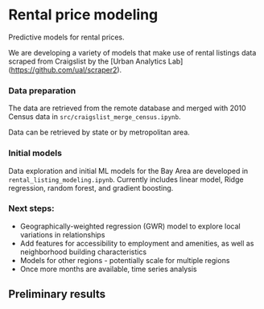 # Rental price modeling

Predictive models for rental prices. 

We are developing a variety of models that make use of rental listings data scraped from Craigslist by the [Urban Analytics Lab] (https://github.com/ual/scraper2).

### Data preparation

The data are retrieved from the remote database and merged with 2010 Census data in `src/craigslist_merge_census.ipynb`.  


Data can be retrieved by state or by metropolitan area. 

### Initial models

Data exploration and initial ML models for the Bay Area are developed in `rental_listing_modeling.ipynb`. Currently includes linear model, Ridge regression, random forest, and gradient boosting. 


### Next steps: 

- Geographically-weighted regression (GWR) model to explore local variations in relationships
- Add features for accessibility to employment and amenities, as well as neighborhood building characteristics
- Models for other regions - potentially scale for multiple regions
- Once more months are available, time series analysis

## Preliminary results
<script src="https://yangj90.carto.com/api/v2/viz/1b5717f0-1096-11e7-b28d-0e3ff518bd15/viz.json"></script>













